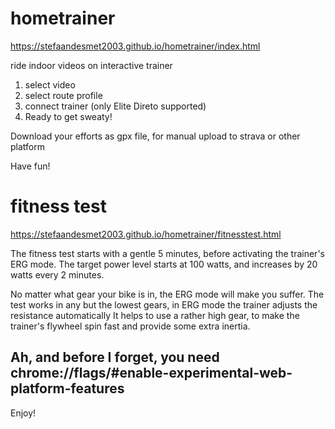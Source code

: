 # hometrainer
https://stefaandesmet2003.github.io/hometrainer/index.html

ride indoor videos on interactive trainer

1) select video
2) select route profile
3) connect trainer (only Elite Direto supported)
4) Ready to get sweaty!

Download your efforts as gpx file, for manual upload to strava or other platform

Have fun!

# fitness test
https://stefaandesmet2003.github.io/hometrainer/fitnesstest.html

The fitness test starts with a gentle 5 minutes, before activating the trainer's ERG mode.
The target power level starts at 100 watts, and increases by 20 watts every 2 minutes.

No matter what gear your bike is in, the ERG mode will make you suffer. 
The test works in any but the lowest gears, in ERG mode the trainer adjusts the resistance automatically
It helps to use a rather high gear, to make the trainer's flywheel spin fast and provide some extra inertia.
 

## Ah, and before I forget, you need chrome://flags/#enable-experimental-web-platform-features


Enjoy!